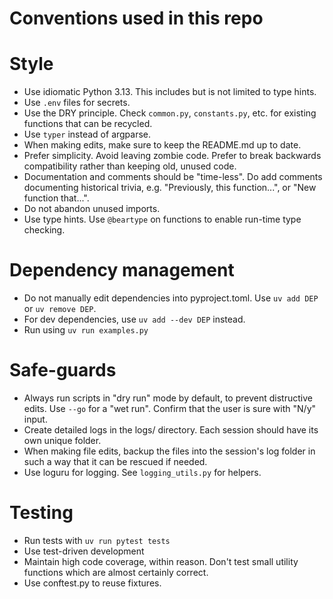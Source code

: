 # Conventions used in this repo

# Style

- Use idiomatic Python 3.13. This includes but is not limited to type hints.
- Use `.env` files for secrets.
- Use the DRY principle. Check `common.py`, `constants.py`, etc. for existing functions that can be recycled.
- Use `typer` instead of argparse.
- When making edits, make sure to keep the README.md up to date.
- Prefer simplicity. Avoid leaving zombie code. Prefer to break backwards compatibility rather than keeping old, unused
  code.
- Documentation and comments should be "time-less". Do add comments documenting historical trivia, e.g. "Previously, this 
  function...", or "New function that...".
- Do not abandon unused imports.
- Use type hints. Use `@beartype` on functions to enable run-time type checking.

# Dependency management

- Do not manually edit dependencies into pyproject.toml. Use `uv add DEP` or `uv remove DEP`.
- For dev dependencies, use `uv add --dev DEP` instead.
- Run using `uv run examples.py`


# Safe-guards

- Always run scripts in "dry run" mode by default, to prevent distructive edits. Use `--go` for a
  "wet run". Confirm that the user is sure with "N/y" input. 
- Create detailed logs in the logs/ directory. Each session should have its own unique folder.
- When making file edits, backup the files into the session's log folder in such a way that it can 
  be rescued if needed.
- Use loguru for logging. See `logging_utils.py` for helpers.

# Testing

- Run tests with `uv run pytest tests`
- Use test-driven development
- Maintain high code coverage, within reason. Don't test small utility functions which are almost certainly correct.
- Use conftest.py to reuse fixtures.
